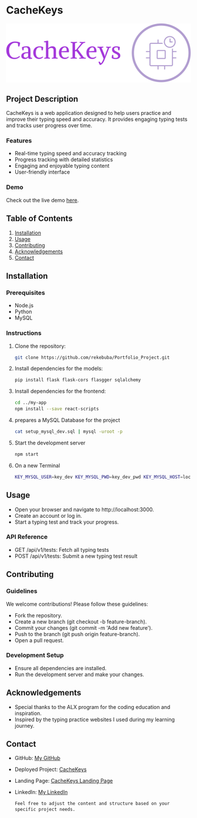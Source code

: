 # CacheKeys

![CacheKeys Screenshot](./my-app/src/images/logoName.png)

## Project Description
CacheKeys is a web application designed to help users practice and improve their typing speed and accuracy. It provides engaging typing tests and tracks user progress over time.

### Features
- Real-time typing speed and accuracy tracking
- Progress tracking with detailed statistics
- Engaging and enjoyable typing content
- User-friendly interface

### Demo
Check out the live demo [here](https://cachekeys.com).

## Table of Contents
1. [Installation](#installation)
2. [Usage](#usage)
3. [Contributing](#contributing)
4. [Acknowledgements](#acknowledgements)
5. [Contact](#contact)

## Installation

### Prerequisites
- Node.js
- Python
- MySQL

### Instructions
1. Clone the repository:
    ```bash
   git clone https://github.com/rekebuba/Portfolio_Project.git
2. Install dependencies for the models:
    ```bash
    pip install flask flask-cors flasgger sqlalchemy
3. Install dependencies for the frontend:
    ```bash
    cd ../my-app
    npm install --save react-scripts
4. prepares a MySQL Database for the project
    ```bash
    cat setup_mysql_dev.sql | mysql -uroot -p
5. Start the development server
    ```bash
    npm start
6. On a new Terminal
    ```bash
    KEY_MYSQL_USER=key_dev KEY_MYSQL_PWD=key_dev_pwd KEY_MYSQL_HOST=localhost KEY_MYSQL_DB=key_dev_db KEY_TYPE_STORAGE=db python3 -m api.v1.app
## Usage

- Open your browser and navigate to http://localhost:3000.
- Create an account or log in.
- Start a typing test and track your progress.

### API Reference

- GET /api/v1/tests: Fetch all typing tests
- POST /api/v1/tests: Submit a new typing test result

## Contributing
### Guidelines

We welcome contributions! Please follow these guidelines:

- Fork the repository.
- Create a new branch (git checkout -b feature-branch).
- Commit your changes (git commit -m 'Add new feature').
- Push to the branch (git push origin feature-branch).
- Open a pull request.

### Development Setup

- Ensure all dependencies are installed.
- Run the development server and make your changes.

## Acknowledgements

- Special thanks to the ALX program for the coding education and inspiration.
- Inspired by the typing practice websites I used during my learning journey.

## Contact

- GitHub: [My GitHub](https://github.com/rekebuba)
- Deployed Project: [CacheKeys](https://cachekeys.com)
- Landing Page: [CacheKeys Landing Page](https://rekebuba.github.io/Landing-Page/)
- LinkedIn: [My LinkedIn](https://linkedin.com/in/abubeker-abdullahi)

    ```vbnet
    Feel free to adjust the content and structure based on your specific project needs.
